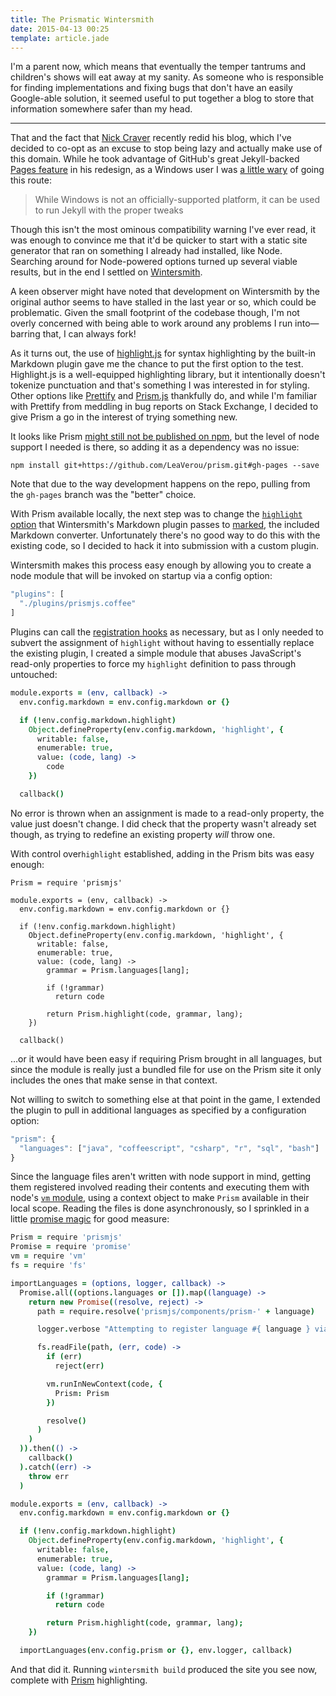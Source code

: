 ```yaml
---
title: The Prismatic Wintersmith
date: 2015-04-13 00:25
template: article.jade
---
```


I'm a parent now, which means that eventually the temper tantrums and
children's shows will eat away at my sanity. As someone who is responsible for
finding implementations and fixing bugs that don't have an easily Google-able
solution, it seemed useful to put together a blog to store that information
somewhere safer than my head.

---

That and the fact that [Nick Craver][1] recently redid his blog, which I've
decided to co-opt as an excuse to stop being lazy and actually make use of
this domain. While he took advantage of GitHub's great Jekyll-backed
[Pages feature][2] in his redesign, as a Windows user I was [a little wary][3]
of going this route:

> While Windows is not an officially-supported platform, it can be used to run
> Jekyll <span class="highlight">with the proper tweaks</span>

Though this isn't the most ominous compatibility warning I've ever read, it was
enough to convince me that it'd be quicker to start with a static site generator
that ran on something I already had installed, like Node. Searching around for
Node-powered options turned up several viable results, but in the end I settled
on [Wintersmith][4].

A keen observer might have noted that development on Wintersmith by the original
author seems to have stalled in the last year or so, which could be problematic.
Given the small footprint of the codebase though, I'm not overly concerned with
being able to work around any problems I run into&mdash;barring that, I can
always fork!

As it turns out, the use of [highlight.js][5] for syntax highlighting by the
built-in Markdown plugin gave me the chance to put the first option to the test.
Highlight.js is a well-equipped highlighting library, but it intentionally
doesn't tokenize punctuation and that's something I was interested in for
styling. Other options like [Prettify][6] and [Prism.js][7] thankfully do, and
while I'm familiar with Prettify from meddling in bug reports on Stack Exchange,
I decided to give Prism a go in the interest of trying something new.

It looks like Prism [might still not be published on npm][8], but the level of
node support I needed is there, so adding it as a dependency was no issue:

```
npm install git+https://github.com/LeaVerou/prism.git#gh-pages --save
```

Note that due to the way development happens on the repo, pulling from the
`gh-pages` branch was the "better" choice.

With Prism available locally, the next step was to change the
[`highlight` option][9] that Wintersmith's Markdown plugin passes to
[marked][10], the included Markdown converter. Unfortunately there's no good way
to do this with the existing code, so I decided to hack it into submission with
a custom plugin.

Wintersmith makes this process easy enough by allowing you to create a node
module that will be invoked on startup via a config option:

```javascript
"plugins": [
  "./plugins/prismjs.coffee"
]
```

Plugins can call the [registration hooks][11] as necessary, but as I only needed
to subvert the assignment of `highlight` without having to essentially replace
the existing plugin, I created a simple module that abuses JavaScript's
read-only properties to force my `highlight` definition to pass through
untouched: 

```coffeescript
module.exports = (env, callback) ->
  env.config.markdown = env.config.markdown or {}

  if (!env.config.markdown.highlight)
    Object.defineProperty(env.config.markdown, 'highlight', {
      writable: false,
      enumerable: true,
      value: (code, lang) ->
        code
    })

  callback()
```
 
No error is thrown when an assignment is made to a read-only property, the value
just doesn't change. I did check that the property wasn't already set though,
as trying to redefine an existing property *will* throw one.

With control over`highlight` established, adding in the Prism bits was easy
enough:

```coffescript
Prism = require 'prismjs'

module.exports = (env, callback) ->
  env.config.markdown = env.config.markdown or {}

  if (!env.config.markdown.highlight)
    Object.defineProperty(env.config.markdown, 'highlight', {
      writable: false,
      enumerable: true,
      value: (code, lang) ->
        grammar = Prism.languages[lang];

        if (!grammar)
          return code

        return Prism.highlight(code, grammar, lang);
    })

  callback()
```

&hellip;or it would have been easy if requiring Prism brought in all languages,
but since the module is really just a bundled file for use on the Prism site it
only includes the ones that make sense in that context.

Not willing to switch to something else at that point in the game, I extended
the plugin to pull in additional languages as specified by a configuration
option:

```javascript
"prism": {
  "languages": ["java", "coffeescript", "csharp", "r", "sql", "bash"]
}
```

Since the language files aren't written with node support in mind, getting them
registered involved reading their contents and executing them with node's
[`vm` module][12], using a context object to make `Prism` available in their
local scope. Reading the files is done asynchronously, so I sprinkled in a
little [promise magic][13] for good measure:

```coffeescript
Prism = require 'prismjs'
Promise = require 'promise'
vm = require 'vm'
fs = require 'fs'

importLanguages = (options, logger, callback) ->
  Promise.all((options.languages or []).map((language) ->
    return new Promise((resolve, reject) ->
      path = require.resolve('prismjs/components/prism-' + language)

      logger.verbose "Attempting to register language #{ language } via #{ path }"

      fs.readFile(path, (err, code) ->
        if (err)
          reject(err)

        vm.runInNewContext(code, {
          Prism: Prism
        })

        resolve()
      )
    )
  )).then(() ->
    callback()
  ).catch((err) ->
    throw err
  )

module.exports = (env, callback) ->
  env.config.markdown = env.config.markdown or {}

  if (!env.config.markdown.highlight)
    Object.defineProperty(env.config.markdown, 'highlight', {
      writable: false,
      enumerable: true,
      value: (code, lang) ->
        grammar = Prism.languages[lang];

        if (!grammar)
          return code

        return Prism.highlight(code, grammar, lang);
    })

  importLanguages(env.config.prism or {}, env.logger, callback)
``` 

And that did it. Running `wintersmith build` produced the site you see now,
complete with [Prism][7] highlighting.

  [1]: http://nickcraver.com 
  [2]: https://pages.github.com/
  [3]: http://jekyllrb.com/docs/windows/
  [4]: http://wintersmith.io/
  [5]: https://highlightjs.org/
  [6]: https://code.google.com/p/google-code-prettify/
  [7]: http://prismjs.com/
  [8]: https://github.com/PrismJS/prism/pull/179
  [9]: https://github.com/jnordberg/wintersmith/blob/718250eefdef08e9667650c350da0fb37c185936/src/plugins/markdown.coffee#L51
  [10]: https://github.com/chjj/marked
  [11]: https://github.com/jnordberg/wintersmith/wiki/Writing-plugins
  [12]: https://nodejs.org/api/vm.html
  [13]: https://github.com/then/promise